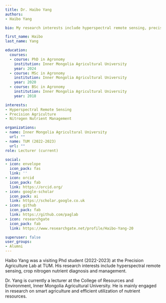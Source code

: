 ```yaml
---
title: Dr. Haibo Yang
authors: 
- Haibo Yang

bio: My research interests include hyperspectral remote sensing, precision agriculture, and nitrogen nutrient management.

first_name: Haibo
last_name: Yang

education:
  courses:
  - course: PhD in Agronomy 
    institution: Inner Mongolia Agricultural University
    year: 2024
  - course: MSc in Agronomy
    institution: Inner Mongolia Agricultural University
    year: 2020
  - course: BSc in Agronomy
    institution: Inner Mongolia Agricultural University
    year: 2018

interests:
- Hyperspectral Remote Sensing
- Precision Agriculture
- Nitrogen Nutrient Management

organizations:
- name: Inner Mongolia Agricultural University
  url: ""
- name: TUM (2022-2023)
  url: ""
role: Lecturer (current)

social:
- icon: envelope
  icon_pack: fas
  link: ''
- icon: orcid
  icon_pack: fab
  link: https://orcid.org/
- icon: google-scholar
  icon_pack: ai
  link: https://scholar.google.co.uk
- icon: github
  icon_pack: fab
  link: https://github.com/paglab
- icon: researchgate
  icon_pack: fab
  link: https://www.researchgate.net/profile/Haibo-Yang-20

superuser: false
user_groups:
- Alumni
---
```


Haibo Yang was a visiting Phd student (2022-2023) at the Precision Agriculture Lab at TUM. His research interests include hyperspectral remote sensing, crop nitrogen nutrient diagnosis and management.

Dr. Yang is currently a lecturer at the College of Resources and Environment, Inner Mongolia Agricultural University. He is mainly engaged in research on smart agriculture and efficient utilization of nutrient resources.
